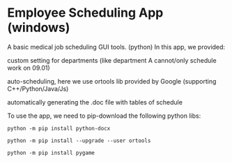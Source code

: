 # Employee Scheduling App (windows)
A basic medical job scheduling GUI tools. (python)
In this app, we provided:

custom setting for departments (like department A cannot/only schedule work on 09.01)

auto-scheduling, here we use ortools lib provided by Google (supporting C++/Python/Java/Js)

automatically generating the .doc file with tables of schedule

To use the app, we need to pip-download the following python libs:

```
python -m pip install python-docx
```
```
python -m pip install --upgrade --user ortools
```
```
python -m pip install pygame
```

